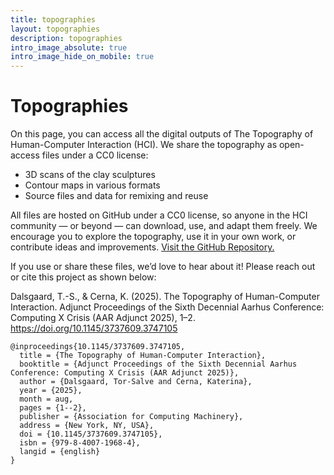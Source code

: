```yaml
---
title: topographies
layout: topographies
description: topographies
intro_image_absolute: true
intro_image_hide_on_mobile: true
---
```


# Topographies

On this page, you can access all the digital outputs of The Topography of Human-Computer Interaction (HCI). We share the topography as open-access files under a CC0 license:
- 3D scans of the clay sculptures
- Contour maps in various formats
- Source files and data for remixing and reuse

All files are hosted on GitHub under a CC0 license, so anyone in the HCI community — or beyond — can download, use, and adapt them freely. We encourage you to explore the topography, use it in your own work, or contribute ideas and improvements. [Visit the GitHub Repository.]({{site.data.download.github_repository}})

If you use or share these files, we’d love to hear about it! Please reach out or cite this project as shown below:

Dalsgaard, T.-S., & Cerna, K. (2025). The Topography of Human-Computer Interaction. Adjunct Proceedings of the Sixth Decennial Aarhus Conference: Computing X Crisis (AAR Adjunct 2025), 1–2. https://doi.org/10.1145/3737609.3747105

```
@inproceedings{10.1145/3737609.3747105,
  title = {The Topography of Human-Computer Interaction},
  booktitle = {Adjunct Proceedings of the Sixth Decennial Aarhus Conference: Computing X Crisis (AAR Adjunct 2025)},
  author = {Dalsgaard, Tor-Salve and Cerna, Katerina},
  year = {2025},
  month = aug,
  pages = {1--2},
  publisher = {Association for Computing Machinery},
  address = {New York, NY, USA},
  doi = {10.1145/3737609.3747105},
  isbn = {979-8-4007-1968-4},
  langid = {english}
}
```
